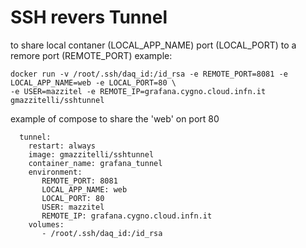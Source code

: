 # SSH revers Tunnel 
to share local contaner (LOCAL_APP_NAME) port (LOCAL_PORT) to a remore port (REMOTE_PORT) example:
```
docker run -v /root/.ssh/daq_id:/id_rsa -e REMOTE_PORT=8081 -e LOCAL_APP_NAME=web -e LOCAL_PORT=80 \
-e USER=mazzitel -e REMOTE_IP=grafana.cygno.cloud.infn.it gmazzitelli/sshtunnel

```
example of compose to share the 'web' on port 80 
```
  tunnel:
    restart: always
    image: gmazzitelli/sshtunnel
    container_name: grafana_tunnel
    environment: 
       REMOTE_PORT: 8081
       LOCAL_APP_NAME: web
       LOCAL_PORT: 80 
       USER: mazzitel
       REMOTE_IP: grafana.cygno.cloud.infn.it
    volumes:
       - /root/.ssh/daq_id:/id_rsa 

```
